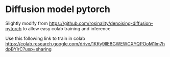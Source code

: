 # Diffusion model pytorch
Slightly modify from https://github.com/rosinality/denoising-diffusion-pytorch to allow easy colab training and inference

Use this following link to train in colab
https://colab.research.google.com/drive/1KKy9llE8GWEWCXYQPOoM1lm7hdpBYlrC?usp=sharing





